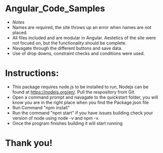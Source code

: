 # Angular_Code_Samples

- *Notes*
- Names are required, the site throws up an error when names are not placed.
- All files included and are modular in Angular. Aestetics of the site were not focued on, but the functionality should be complete.
- Navagate through the different buttons and save data.
- Use of drop downs, constraint checks and conditions were used.



# Instructions:

- This package requires node.js to be installed to run, Nodejs can be found at https://nodejs.org/en/. Pull the respository from Git.
- Open a command prompt and navagate to the quickstart folder, you will know you are in the right place when you find the Package.json file
- Run Command "npm install"
- Run the command "npm start" if you have issues building check your version of node using node -v and npm -v.
- Once the program finishes building it will start running


# Thank you! 
